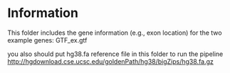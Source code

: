 # Information

This folder includes the gene information (e.g., exon location) for the two example genes: GTF_ex.gtf

you also should put hg38.fa reference file in this folder to run the pipeline 
http://hgdownload.cse.ucsc.edu/goldenPath/hg38/bigZips/hg38.fa.gz
